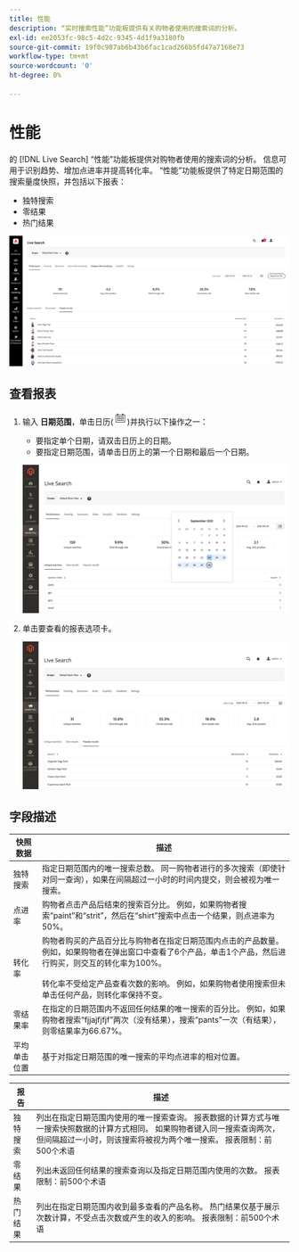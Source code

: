```yaml
---
title: 性能
description: “实时搜索性能”功能板提供有关购物者使用的搜索词的分析。
exl-id: ee2053fc-98c5-4d2c-9345-4d1f9a3180fb
source-git-commit: 19f0c987ab6b43b6fac1cad266b5fd47a7168e73
workflow-type: tm+mt
source-wordcount: '0'
ht-degree: 0%

---
```


# 性能

的 [!DNL Live Search] “性能”功能板提供对购物者使用的搜索词的分析。 信息可用于识别趋势、增加点进率并提高转化率。 “性能”功能板提供了特定日期范围的搜索量度快照，并包括以下报表：

* 独特搜索
* 零结果
* 热门结果

![性能](assets/performance-unique-searches.png)

## 查看报表

1. 输入 **日期范围**，单击日历(![日历](assets/btn-calendar.png))并执行以下操作之一：

   * 要指定单个日期，请双击日历上的日期。
   * 要指定日期范围，请单击日历上的第一个日期和最后一个日期。

   ![性能报表时间范围](assets/performance-calendar.png)

1. 单击要查看的报表选项卡。

   ![性能热门结果](assets/performance-popular-results.png)

## 字段描述

| 快照数据 | 描述 |
|--- |--- |
| 独特搜索 | 指定日期范围内的唯一搜索总数。 同一购物者进行的多次搜索（即使针对同一查询），如果在间隔超过一小时的时间内提交，则会被视为唯一搜索。 |
| 点进率 | 购物者点击产品后结束的搜索百分比。 例如，如果购物者搜索“paint”和“strit”，然后在“shirt”搜索中点击一个结果，则点进率为50%。 |
| 转化率 | 购物者购买的产品百分比与购物者在指定日期范围内点击的产品数量。 例如，如果购物者在弹出窗口中查看了6个产品，单击1个产品，然后进行购买，则交互的转化率为100%。 <br /><br />转化率不受给定产品查看次数的影响。 例如，如果购物者使用搜索但未单击任何产品，则转化率保持不变。 |
| 零结果率 | 在指定的日期范围内不返回任何结果的唯一搜索的百分比。 例如，如果购物者搜索“fjjajfjfjf”两次（没有结果），搜索“pants”一次（有结果），则零结果率为66.67%。 |
| 平均 单击位置 | 基于对指定日期范围的唯一搜索的平均点进率的相对位置。 |

| 报告 | 描述 |
|--- |--- |
| 独特搜索 | 列出在指定日期范围内使用的唯一搜索查询。 报表数据的计算方式与唯一搜索快照数据的计算方式相同。 如果购物者键入同一搜索查询两次，但间隔超过一小时，则该搜索将被视为两个唯一搜索。 报表限制：前500个术语 |
| 零结果 | 列出未返回任何结果的搜索查询以及指定日期范围内使用的次数。 报表限制：前500个术语 |
| 热门结果 | 列出在指定日期范围内收到最多查看的产品名称。 热门结果仅基于展示次数计算，不受点击次数或产生的收入的影响。 报表限制：前500个术语 |

